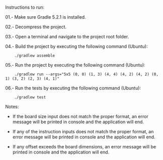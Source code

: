 Instructions to run:

01.- Make sure Gradle 5.2.1 is installed.

02.- Decompress the project.

03.- Open a terminal and navigate to the project root folder.

04.- Build the project by executing the following command (Ubuntu):

		./gradlew assemble

05.- Run the project by executing the following command (Ubuntu):

		./gradlew run --args="5x5 (0, 0) (1, 3) (4, 4) (4, 2) (4, 2) (0, 1) (3, 2) (2, 3) (4, 1)"

06.- Run the tests by executing the following command (Ubuntu):

		./gradlew test

Notes:
* If the board size input does not match the proper format, an error message will be printed in console and the application will end.

* If any of the instruction inputs does not match the proper format, an error message will be printed in console and the application will end.

* If any offset exceeds the board dimensions, an error message will be printed in console and the application will end.